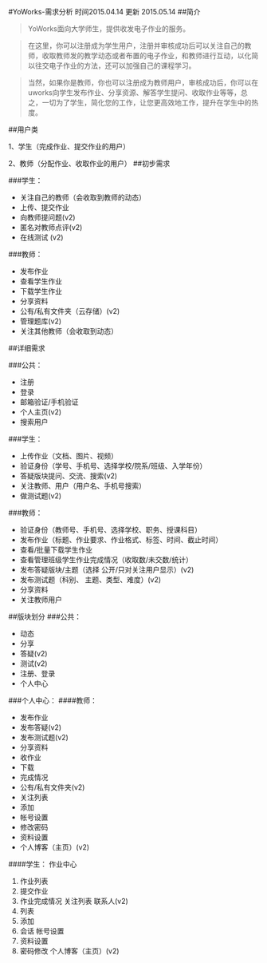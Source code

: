 #YoWorks-需求分析
时间2015.04.14 更新 2015.05.14
##简介
>YoWorks面向大学师生，提供收发电子作业的服务。

>在这里，你可以注册成为学生用户，注册并审核成功后可以关注自己的教师，收取教师发的教学动态或者布置的电子作业，和教师进行互动，以化简以往交电子作业的方法，还可以加强自己的课程学习。
  
>当然，如果你是教师，你也可以注册成为教师用户，审核成功后，你可以在uworks向学生发布作业、分享资源、解答学生提问、收取作业等等，总之，一切为了学生，简化您的工作，让您更高效地工作，提升在学生中的热度。

##用户类

1、学生（完成作业、提交作业的用户）

2、教师（分配作业、收取作业的用户）
##初步需求

###学生：
* 关注自己的教师（会收取到教师的动态）
* 上传、提交作业
* 向教师提问题(v2)
* 匿名对教师点评(v2)
* 在线测试 (v2)

###教师：
* 发布作业
* 查看学生作业
* 下载学生作业
* 分享资料
* 公有/私有文件夹（云存储）(v2)
* 管理题库(v2)
* 关注其他教师（会收取到动态）

##详细需求
         
###公共：
* 注册
* 登录
* 邮箱验证/手机验证
* 个人主页(v2)
* 搜索用户

###学生：
* 上传作业（文档、图片、视频）
* 验证身份（学号、手机号、选择学校/院系/班级、入学年份）
* 答疑版块提问、交流、搜索(v2)
* 关注教师、用户（用户名、手机号搜索）
* 做测试题(v2)

###教师：
* 验证身份（教师号、手机号、选择学校、职务、授课科目）
* 发布作业（标题、作业要求、作业格式、标签、时间、截止时间）
* 查看/批量下载学生作业
* 查看管理班级学生作业完成情况（收取数/未交数/统计）
* 发布答疑版块/主题（选择 公开/只对关注用户显示）(v2)
* 发布测试题（科别、 主题、类型、难度）(v2)
* 分享资料
* 关注教师用户

##版块划分
###公共：
* 动态
* 分享
* 答疑(v2)
* 测试(v2)
* 注册、登录
* 个人中心

###个人中心：
####教师：
* 发布作业
* 发布答疑(v2)
* 发布测试题(v2)
* 分享资料
* 收作业
* 下载
* 完成情况
* 公有/私有文件夹(v2)
* 关注列表
* 添加
* 帐号设置
* 修改密码
* 资料设置
* 个人博客（主页）(v2)

####学生：
作业中心
1. 作业列表
2. 提交作业
3. 作业完成情况
关注列表
联系人(v2)
1. 列表
2. 添加
3. 会话
帐号设置
1. 资料设置
2. 密码修改
个人博客（主页）(v2)

